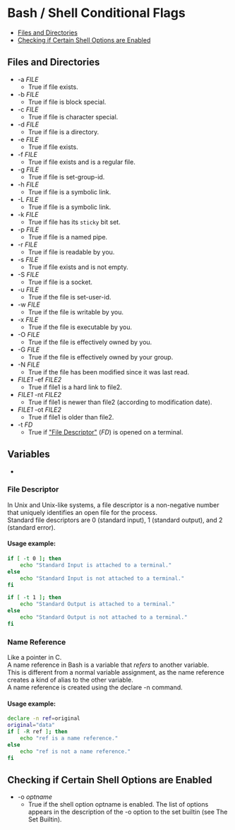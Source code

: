 # Bash / Shell Conditional Flags

* [Files and Directories](#Files-and-Directories)
* [Checking if Certain Shell Options are Enabled](#Checking-if-Certain-Shell-Options-are-Enabled)


## Files and Directories

*   -a *FILE*
    * True if file exists.  
*   -b *FILE*
    * True if file is block special.  
*   -c *FILE*
    * True if file is character special.  
*   -d *FILE*
    * True if file is a directory.  
*   -e *FILE*
    * True if file exists.  
*   -f *FILE*
    * True if file exists and is a regular file.  
*   -g *FILE*
    * True if file is set-group-id.  
*   -h *FILE*
    * True if file is a symbolic link.  
*   -L *FILE*
    * True if file is a symbolic link.  
*   -k *FILE*
    * True if file has its `sticky` bit set.  
*   -p *FILE*
    * True if file is a named pipe.  
*   -r *FILE*
    * True if file is readable by you.  
*   -s *FILE*
    * True if file exists and is not empty.  
*   -S *FILE*
    * True if file is a socket.  
*   -u *FILE*
    * True if the file is set-user-id.  
*   -w *FILE*
    * True if the file is writable by you.  
*   -x *FILE*
    * True if the file is executable by you.  
*   -O *FILE*
    * True if the file is effectively owned by you.  
*   -G *FILE*
    * True if the file is effectively owned by your group.  
*   -N *FILE*
    * True if the file has been modified since it was last read.  
*   *FILE1* -ef *FILE2*
    * True if file1 is a hard link to file2.
*   *FILE1* -nt *FILE2*
    * True if file1 is newer than file2 (according to modification date).
*   *FILE1* -ot *FILE2*
    * True if file1 is older than file2.  
*   -t *FD*  
    * True if ["File Descriptor"](#File-Descriptor) (*FD*) is opened on a terminal.  

## Variables
* 

### File Descriptor 
In Unix and Unix-like systems, a file descriptor is a non-negative 
number that uniquely identifies an open file for the process.  
Standard file descriptors are 0 (standard input), 1 (standard output), and 2 (standard error).  
#### Usage example:
```bash
if [ -t 0 ]; then
    echo "Standard Input is attached to a terminal."
else
    echo "Standard Input is not attached to a terminal."
fi

if [ -t 1 ]; then
    echo "Standard Output is attached to a terminal."
else
    echo "Standard Output is not attached to a terminal."
fi
```

### Name Reference
Like a pointer in C.  
A name reference in Bash is a variable that *refers* to another variable.  
This is different from a normal variable assignment, as the name reference
creates a kind of alias to the other variable.  
A name reference is created using the declare -n command.  
#### Usage example:
```bash
declare -n ref=original
original="data"
if [ -R ref ]; then
    echo "ref is a name reference."
else
    echo "ref is not a name reference."
fi
```

## Checking if Certain Shell Options are Enabled
* -o *optname*
    * True if the shell option optname is enabled. The list of options appears in the description of the -o option to the set builtin (see The Set Builtin).


